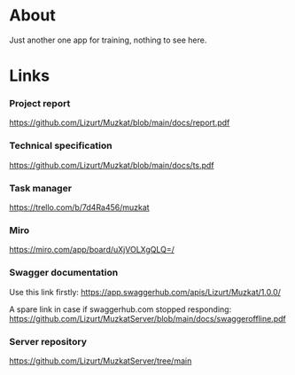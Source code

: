# About
Just another one app for training, nothing to see here.

# Links

### Project report
https://github.com/Lizurt/Muzkat/blob/main/docs/report.pdf

### Technical specification
https://github.com/Lizurt/Muzkat/blob/main/docs/ts.pdf

### Task manager
https://trello.com/b/7d4Ra456/muzkat

### Miro
https://miro.com/app/board/uXjVOLXgQLQ=/

### Swagger documentation
Use this link firstly:
https://app.swaggerhub.com/apis/Lizurt/Muzkat/1.0.0/

A spare link in case if swaggerhub.com stopped responding:
https://github.com/Lizurt/MuzkatServer/blob/main/docs/swaggeroffline.pdf

### Server repository
https://github.com/Lizurt/MuzkatServer/tree/main

